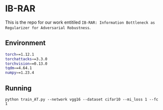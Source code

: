 # IB-RAR
This is the repo for our work entitiled `IB-RAR: Information Bottleneck as Regularizer for Adversarial Robustness`.

## Environment
```bash
torch==1.12.1
torchattacks==3.3.0
torchvision==0.13.0
tqdm==4.64.1
numpy==1.23.4
```

## Running
`python train_AT.py --network vgg16 --dataset cifar10 --mi_loss 1 --fc 1`
